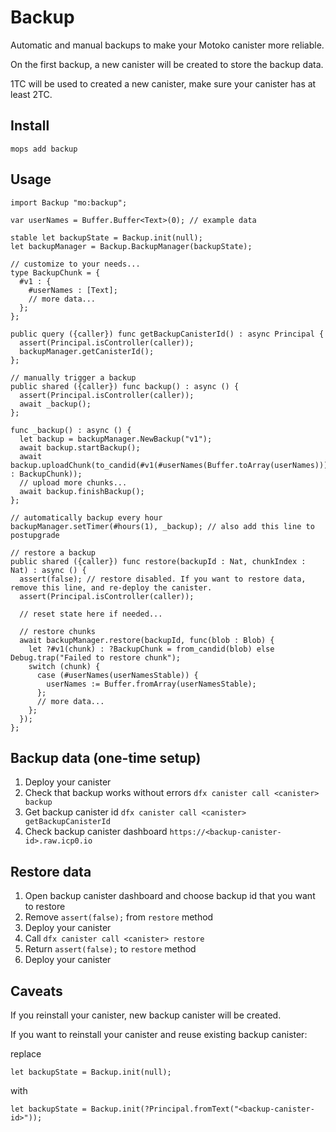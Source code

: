 # Backup

Automatic and manual backups to make your Motoko canister more reliable.

On the first backup, a new canister will be created to store the backup data.

1TC will be used to created a new canister, make sure your canister has at least 2TC.

## Install
```
mops add backup
```

## Usage
```motoko
import Backup "mo:backup";

var userNames = Buffer.Buffer<Text>(0); // example data

stable let backupState = Backup.init(null);
let backupManager = Backup.BackupManager(backupState);

// customize to your needs...
type BackupChunk = {
  #v1 : {
    #userNames : [Text];
    // more data...
  };
};

public query ({caller}) func getBackupCanisterId() : async Principal {
  assert(Principal.isController(caller));
  backupManager.getCanisterId();
};

// manually trigger a backup
public shared ({caller}) func backup() : async () {
  assert(Principal.isController(caller));
  await _backup();
};

func _backup() : async () {
  let backup = backupManager.NewBackup("v1");
  await backup.startBackup();
  await backup.uploadChunk(to_candid(#v1(#userNames(Buffer.toArray(userNames))) : BackupChunk));
  // upload more chunks...
  await backup.finishBackup();
};

// automatically backup every hour
backupManager.setTimer(#hours(1), _backup); // also add this line to postupgrade

// restore a backup
public shared ({caller}) func restore(backupId : Nat, chunkIndex : Nat) : async () {
  assert(false); // restore disabled. If you want to restore data, remove this line, and re-deploy the canister.
  assert(Principal.isController(caller));

  // reset state here if needed...

  // restore chunks
  await backupManager.restore(backupId, func(blob : Blob) {
    let ?#v1(chunk) : ?BackupChunk = from_candid(blob) else Debug.trap("Failed to restore chunk");
    switch (chunk) {
      case (#userNames(userNamesStable)) {
        userNames := Buffer.fromArray(userNamesStable);
      };
      // more data...
    };
  });
};
```

## Backup data (one-time setup)

1. Deploy your canister
2. Check that backup works without errors `dfx canister call <canister> backup`
3. Get backup canister id `dfx canister call <canister> getBackupCanisterId`
4. Check backup canister dashboard `https://<backup-canister-id>.raw.icp0.io`

## Restore data
1. Open backup canister dashboard and choose backup id that you want to restore
2. Remove `assert(false);` from `restore` method
3. Deploy your canister
4. Call `dfx canister call <canister> restore`
5. Return `assert(false);` to `restore` method
3. Deploy your canister

## Caveats

If you reinstall your canister, new backup canister will be created.

If you want to reinstall your canister and reuse existing backup canister:

replace
```motoko
let backupState = Backup.init(null);
```
with
```motoko
let backupState = Backup.init(?Principal.fromText("<backup-canister-id>"));
```